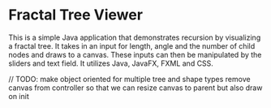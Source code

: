 # Fractal Tree Viewer

This is a simple Java application that demonstrates recursion by visualizing a fractal tree. It takes in an input for
length, angle and the number of child nodes and draws to a canvas. These inputs can then be manipulated by the sliders
and text field. It utilizes Java, JavaFX, FXML and CSS.

//	TODO:
make object oriented for multiple tree and shape types
remove canvas from controller so that we can resize canvas to parent but also draw on init